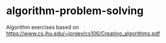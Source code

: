 # algorithm-problem-solving
Algorithm exercises based on https://www.cs.jhu.edu/~jorgev/cs106/Creating_algorithms.pdf 
